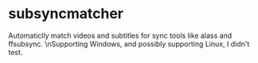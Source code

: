 # subsyncmatcher
Automaticlly match videos and subtitles for sync tools like alass and ffsubsync.
\nSupporting Windows, and possibly supporting Linux, I didn't test.
